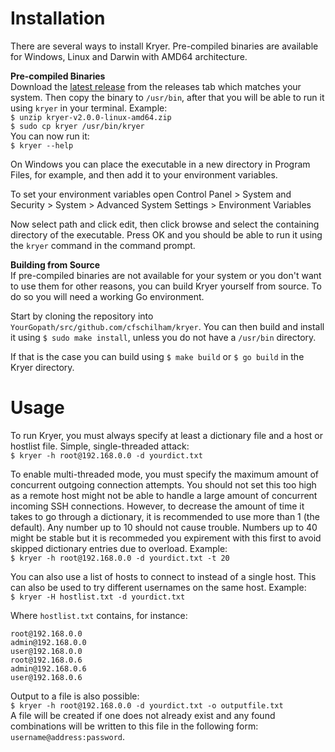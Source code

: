 # Installation
There are several ways to install Kryer. Pre-compiled binaries are available for Windows, Linux and Darwin with AMD64 architecture.

**Pre-compiled Binaries**  
Download the [latest release](https://github.com/cfschilham/kryer/releases/latest) from the releases tab which matches your system. Then copy the binary to `/usr/bin`, after that you will be able to run it using `kryer` in your terminal. Example:  
`$ unzip kryer-v2.0.0-linux-amd64.zip`  
`$ sudo cp kryer /usr/bin/kryer`  
You can now run it:  
`$ kryer --help`  
  
On Windows you can place the executable in a new directory in Program Files, for example, and then add it to your environment variables. 
  
To set your environment variables open Control Panel > System and Security > System > Advanced System Settings > Environment Variables
  
Now select path and click edit, then click browse and select the containing directory of the executable. Press OK and you should be able to run it using the `kryer` command in the command prompt.
  
**Building from Source**  
If pre-compiled binaries are not available for your system or you don't want to use them for other reasons, you can build Kryer yourself from source. To do so you will need a working Go environment. 
  
Start by cloning the repository into `YourGopath/src/github.com/cfschilham/kryer`. You can then build and install it using `$ sudo make install`, unless you do not have a `/usr/bin` directory.
  
If that is the case you can build using `$ make build` or `$ go build` in the Kryer directory.  
  
# Usage
To run Kryer, you must always specify at least a dictionary file and a host or hostlist file. Simple, single-threaded attack:  
`$ kryer -h root@192.168.0.0 -d yourdict.txt`  
  
To enable multi-threaded mode, you must specify the maximum amount of concurrent outgoing connection attempts. You should not set this too high as a remote host might not be able to handle a large amount of concurrent incoming SSH connections. However, to decrease the amount of time it takes to go through a dictionary, it is recommended to use more than 1 (the default). Any number up to 10 should not cause trouble. Numbers up to 40 might be stable but it is recommeded you expirement with this first to avoid skipped dictionary entries due to overload. Example:  
`$ kryer -h root@192.168.0.0 -d yourdict.txt -t 20`  
  
You can also use a list of hosts to connect to instead of a single host. This can also be used to try different usernames on the same host. Example:  
`$ kryer -H hostlist.txt -d yourdict.txt`  
  
Where `hostlist.txt` contains, for instance:  
```
root@192.168.0.0
admin@192.168.0.0
user@192.168.0.0
root@192.168.0.6
admin@192.168.0.6
user@192.168.0.6
```
  
Output to a file is also possible:  
`$ kryer -h root@192.168.0.0 -d yourdict.txt -o outputfile.txt`  
A file will be created if one does not already exist and any found combinations will be written to this file in the following form: `username@address:password`.
